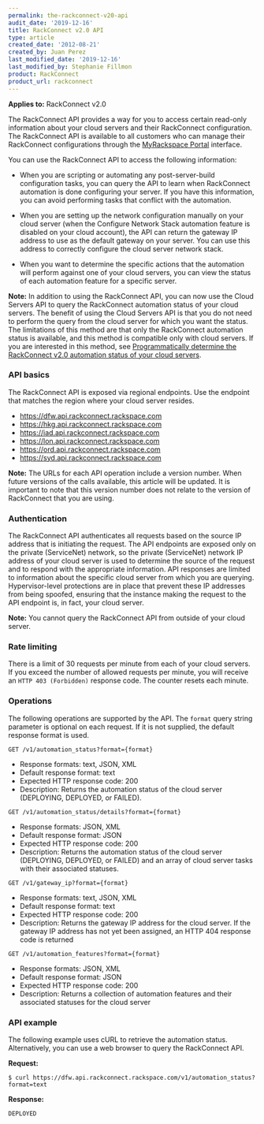 ```yaml
---
permalink: the-rackconnect-v20-api
audit_date: '2019-12-16'
title: RackConnect v2.0 API
type: article
created_date: '2012-08-21'
created_by: Juan Perez
last_modified_date: '2019-12-16'
last_modified_by: Stephanie Fillmon
product: RackConnect
product_url: rackconnect
---
```


**Applies to:** RackConnect v2.0

The RackConnect API provides a way for you to access certain read-only
information about your cloud servers and their RackConnect
configuration. The RackConnect API is available to all customers who can
manage their RackConnect configurations
through the [MyRackspace Portal](https://login.rackspace.com/) interface.

You can use the RackConnect API to access the following information:

-   When you are scripting or automating any post-server-build
    configuration tasks, you can query the API to learn when RackConnect
    automation is done configuring your server. If you have this
    information, you can avoid performing tasks that conflict with
    the automation.

-   When you are setting up the network configuration manually on your
    cloud server (when the Configure Network Stack automation feature is
    disabled on your cloud account), the API can return the gateway IP
    address to use as the default gateway on your server. You can
    use this address to correctly configure the cloud server
    network stack.

-   When you want to determine the specific actions that the automation
    will perform against one of your cloud servers, you can view the
    status of each automation feature for a specific server.

**Note:** In addition to using the RackConnect API, you can now use the
Cloud Servers API to query the RackConnect automation status of your
cloud servers. The benefit of using the Cloud Servers API is that you do not need to perform the query from the cloud server for which you want the status. The limitations of this method are that only the RackConnect automation status is available, and this method is compatible only with cloud servers. If you are interested in this method, see [Programmatically determine the RackConnect v2.0 automation status of your cloud servers](https://docs-ospc.rackspace.com/support/how-to/rackconnect/how-to-programmatically-determine-the-rackconnect-v20-automation-status-of-your-cloud).

### API basics

The RackConnect API is exposed via regional endpoints. Use the endpoint
that matches the region where your cloud server resides.

-   https://dfw.api.rackconnect.rackspace.com
-   https://hkg.api.rackconnect.rackspace.com
-   https://iad.api.rackconnect.rackspace.com
-   https://lon.api.rackconnect.rackspace.com
-   https://ord.api.rackconnect.rackspace.com
-   https://syd.api.rackconnect.rackspace.com

**Note:** The URLs for each API operation include a version number. When
future versions of the calls available, this article will be updated. It
is important to note that this version number does not relate to the
version of RackConnect that you are using.

### Authentication

The RackConnect API authenticates all requests based on the source IP
address that is initiating the request. The API endpoints are exposed
only on the private (ServiceNet) network, so the private (ServiceNet)
network IP address of your cloud server is used to determine the source
of the request and to respond with the appropriate information. API
responses are limited to information about the specific cloud
server from which you are querying. Hypervisor-level protections are in place that prevent these IP
addresses from being spoofed, ensuring that the instance making the
request to the API endpoint is, in fact, your cloud server.

**Note:** You cannot query the RackConnect API from outside of your cloud
server.

### Rate limiting

There is a limit of 30 requests per minute from each of your cloud
servers. If you exceed the number of allowed requests per minute, you
will receive an `HTTP 403 (Forbidden)` response code. The counter resets
each minute.

### Operations

The following operations are supported by the API. The `format` query
string parameter is optional on each request. If it is not supplied, the
default response format is used.

`GET /v1/automation_status?format={format}`

-   Response formats: text, JSON, XML
-   Default response format: text
-   Expected HTTP response code: 200
-   Description: Returns the automation status of the cloud server
    (DEPLOYING, DEPLOYED, or FAILED).

`GET /v1/automation_status/details?format={format}`

-   Response formats: JSON, XML
-   Default response format: JSON
-   Expected HTTP response code: 200
-   Description: Returns the automation status of the cloud server
    (DEPLOYING, DEPLOYED, or FAILED) and an array of cloud server tasks with their associated statuses.

`GET /v1/gateway_ip?format={format}`

-   Response formats: text, JSON, XML
-   Default response format: text
-   Expected HTTP response code: 200
-   Description: Returns the gateway IP address for the cloud server. If the gateway IP address has not yet been assigned, an HTTP 404 response code is returned

`GET /v1/automation_features?format={format}`

-   Response formats: JSON, XML
-   Default response format: JSON
-   Expected HTTP response code: 200
-   Description: Returns a collection of automation features and their associated statuses for the cloud server

### API example

The following example uses cURL to retrieve the automation status.
Alternatively, you can use a web browser to query the RackConnect API.

**Request:**

    $ curl https://dfw.api.rackconnect.rackspace.com/v1/automation_status?format=text

**Response:**

    DEPLOYED

